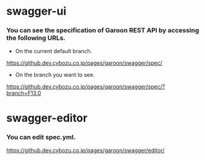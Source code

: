 # swagger-ui
### You can see the specification of Garoon REST API by accessing the following URLs.

- On the current default branch.

https://github.dev.cybozu.co.jp/pages/garoon/swagger/spec/

- On the branch you want to see.

https://github.dev.cybozu.co.jp/pages/garoon/swagger/spec/?branch=F13.0


# swagger-editor
### You can edit spec.yml.
https://github.dev.cybozu.co.jp/pages/garoon/swagger/editor/
